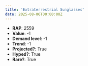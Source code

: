 ```yaml
---
title: 'Extraterrestrial Sunglasses'
date: 2025-08-06T00:00:00Z
---
```

- **RAP**: 2559
- **Value**: -1
- **Demand level**: -1
- **Trend**: -1
- **Projected?**: True
- **Hyped?**: True
- **Rare?**: True
